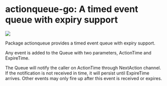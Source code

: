 # actionqueue-go: A timed event queue with expiry support

[![](https://godoc.org/github.com/m13253/actionqueue-go?status.svg)](http://godoc.org/github.com/m13253/actionqueue-go)

Package actionqueue provides a timed event queue with expiry support.

Any event is added to the Queue with two parameters, ActionTime and ExpireTime.

The Queue will notify the caller on ActionTime through NextAction channel. If
the notification is not received in time, it will persist until ExpireTime
arrives. Other events may only fire up after this event is received or expires.
